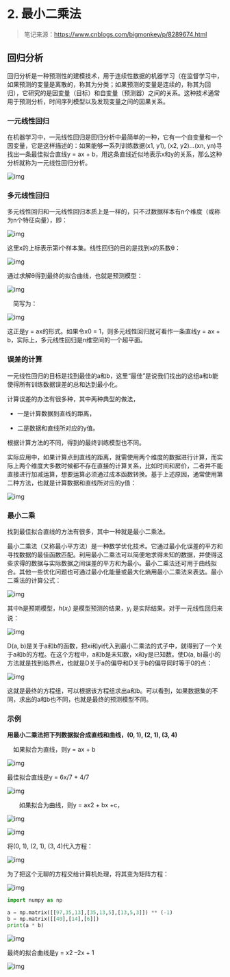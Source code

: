 # 2. 最小二乘法

> 笔记来源：https://www.cnblogs.com/bigmonkey/p/8289674.html

## 回归分析

回归分析是一种预测性的建模技术，用于连续性数据的机器学习（在监督学习中，如果预测的变量是离散的，称其为分类；如果预测的变量是连续的，称其为回归），它研究的是因变量（目标）和自变量（预测器）之间的关系。这种技术通常用于预测分析，时间序列模型以及发现变量之间的因果关系。

### 一元线性回归

在机器学习中，一元线性回归是回归分析中最简单的一种，它有一个自变量和一个因变量，它是这样描述的：如果能够一系列训练数据(x1, y1), (x2, y2)…(xn, yn)寻找出一条最佳拟合直线y = ax + b，用这条直线近似地表示x和y的关系，那么这种分析就称为一元线性回归分析。

![img](.\img\1203675-20180117192828537-14177946.png)

### 多元线性回归

多元线性回归和一元线性回归本质上是一样的，只不过数据样本有n个维度（或称为n个特征向量），即：

![img](.\img\1203675-20180117202945568-1169767518.png)

这里x的上标表示第i个样本集。线性回归的目的是找到x的系数θ：

![img](.\img\1203675-20180117203007506-14052743.png)

通过求解θ得到最终的拟合曲线，也就是预测模型：

![img](.\img\1203675-20180117203028834-1007663337.png)

　简写为：

![img](.\img\1203675-20180117203049178-1128700402.png)

这正是y = ax的形式。如果令x0 = 1，则多元线性回归就可看作一条直线y = ax + b，实际上，多元线性回归是n维空间的一个超平面。

### 误差的计算

一元线性回归的目标是找到最佳的a和b，这里“最佳”是说我们找出的这组a和b能使得所有训练数据误差的总和达到最小化。

计算误差的办法有很多种，其中两种典型的做法，

- 一是计算数据到直线的距离，

- 二是数据和直线所对应的y值。

根据计算方法的不同，得到的最终训练模型也不同。

实际应用中，如果计算点到直线的距离，就需使用两个维度的数据进行计算，而实际上两个维度大多数时候都不存在直接的计算关系，比如时间和房价，二者并不能直接进行加减运算，想要运算必须通过成本函数转换。基于上述原因，通常使用第二种方法，也就是计算数据和直线所对应的y值：

![img](.\img\1203675-20180117192849146-305304938.png)

### 最小二乘

找到最佳拟合直线的方法有很多，其中一种就是最小二乘法。

最小二乘法（又称最小平方法）是一种数学优化技术。它通过最小化误差的平方和寻找数据的最佳函数匹配。利用最小二乘法可以简便地求得未知的数据，并使得这些求得的数据与实际数据之间误差的平方和为最小。最小二乘法还可用于曲线拟合。其他一些优化问题也可通过最小化能量或最大化熵用最小二乘法来表达。最小二乘法的计算公式：

![img](.\img\1203675-20180117192915928-837695455.png)

其中h是预期模型，$h(x_i)$ 是模型预测的结果，$y_i$ 是实际结果。对于一元线性回归来说：

![img](.\img\1203675-20180117192933084-809428807.png)

D(a, b)是关于a和b的函数，把xi和yi代入到最小二乘法的式子中，就得到了一个关于a和b的方程。在这个方程中，a和b是未知数，x和y是已知数。使D(a, b)最小的方法就是找到临界点，也就是D关于a的偏导和D关于b的偏导同时等于0的点：

![img](.\img\1203675-20191029121925842-1180443684.png)

这就是最终的方程组，可以根据该方程组求出a和b。可以看到，如果数据集的不同，求出的a和b也不同，也就是最终的预测模型不同。

### 示例

**用最小二乘法把下列数据拟合成直线和曲线，(0, 1), (2, 1), (3, 4)**

　如果拟合为直线，则y = ax + b

![img](.\img\1203675-20180117193049021-584179038.png)

最佳拟合直线是y = 6x/7 + 4/7

![img](D:\www\learning\caioo0.github.io\note-ai\docs\calculus\img\1203675-20180117193112365-1639116263.png)

　　如果拟合为曲线，则y = ax2 + bx +c，

![img](.\img\1203675-20180904133954654-674362440.png)

![img](.\img\1203675-20180117193216146-907441997.png)

将(0, 1), (2, 1), (3, 4)代入方程：

![img](.\img\1203675-20180117193246771-374038393.png)

为了把这个无聊的方程交给计算机处理，将其变为矩阵方程：

![img](.\img\1203675-20180117193336349-180856730.png)

```python
import numpy as np

a = np.matrix([[97,35,13],[35,13,5],[13,5,3]]) ** (-1)
b = np.matrix([[40],[14],[6]])
print(a * b)
```

![img](.\img\1203675-20180117193436959-1745163041.png)

最终的拟合曲线是y = x2 –2x + 1

![img](.\img\1203675-20180117193456334-169761753.png)